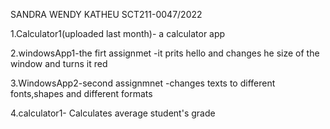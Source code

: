 SANDRA WENDY KATHEU SCT211-0047/2022

1.Calculator1(uploaded last month)- a calculator app

2.windowsApp1-the firt assignmet 
-it prits hello and changes he size of the window and turns it red

3.WindowsApp2-second assignmnet
-changes texts to different fonts,shapes and different formats

4.calculator1- Calculates average student's grade
